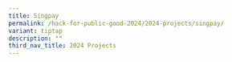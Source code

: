 ```yaml
---
title: Singpay
permalink: /hack-for-public-good-2024/2024-projects/singpay/
variant: tiptap
description: ""
third_nav_title: 2024 Projects
---
```

